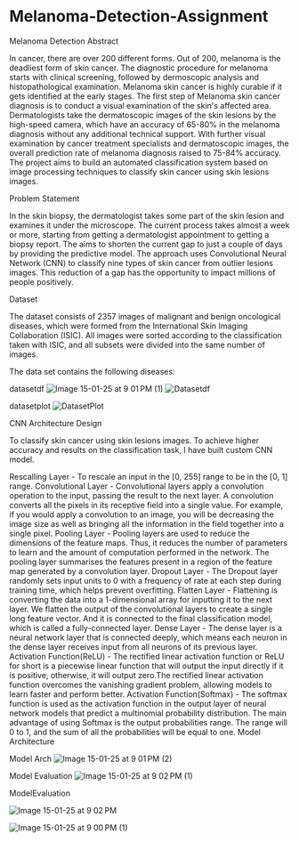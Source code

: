 # Melanoma-Detection-Assignment
Melanoma Detection
Abstract

In cancer, there are over 200 different forms. Out of 200, melanoma is the deadliest form of skin cancer. The diagnostic procedure for melanoma starts with clinical screening, followed by dermoscopic analysis and histopathological examination. Melanoma skin cancer is highly curable if it gets identified at the early stages. The first step of Melanoma skin cancer diagnosis is to conduct a visual examination of the skin's affected area. Dermatologists take the dermatoscopic images of the skin lesions by the high-speed camera, which have an accuracy of 65-80% in the melanoma diagnosis without any additional technical support. With further visual examination by cancer treatment specialists and dermatoscopic images, the overall prediction rate of melanoma diagnosis raised to 75-84% accuracy. The project aims to build an automated classification system based on image processing techniques to classify skin cancer using skin lesions images.

Problem Statement

In the skin biopsy, the dermatologist takes some part of the skin lesion and examines it under the microscope. The current process takes almost a week or more, starting from getting a dermatologist appointment to getting a biopsy report. The aims to shorten the current gap to just a couple of days by providing the predictive model. The approach uses Convolutional Neural Network (CNN) to classify nine types of skin cancer from outlier lesions images. This reduction of a gap has the opportunity to impact millions of people positively.


Dataset

The dataset consists of 2357 images of malignant and benign oncological diseases, which were formed from the International Skin Imaging Collaboration (ISIC). All images were sorted according to the classification taken with ISIC, and all subsets were divided into the same number of images.


The data set contains the following diseases:

datasetdf
![Image 15-01-25 at 9 01 PM (1)](https://github.com/user-attachments/assets/917139d2-1766-4e8c-9e36-16ef7c3890ba)
![Datasetdf](https://github.com/user-attachments/assets/d29c0992-dace-4dfd-a3c0-74cbc52e8543)




datasetplot
![DatasetPlot](https://github.com/user-attachments/assets/4db378bf-164c-44e8-b3cd-41a2f12d0019)


CNN Architecture Design


To classify skin cancer using skin lesions images. To achieve higher accuracy and results on the classification task, I have built custom CNN model.

Rescalling Layer - To rescale an input in the [0, 255] range to be in the [0, 1] range.
Convolutional Layer - Convolutional layers apply a convolution operation to the input, passing the result to the next layer. A convolution converts all the pixels in its receptive field into a single value. For example, if you would apply a convolution to an image, you will be decreasing the image size as well as bringing all the information in the field together into a single pixel.
Pooling Layer - Pooling layers are used to reduce the dimensions of the feature maps. Thus, it reduces the number of parameters to learn and the amount of computation performed in the network. The pooling layer summarises the features present in a region of the feature map generated by a convolution layer.
Dropout Layer - The Dropout layer randomly sets input units to 0 with a frequency of rate at each step during training time, which helps prevent overfitting.
Flatten Layer - Flattening is converting the data into a 1-dimensional array for inputting it to the next layer. We flatten the output of the convolutional layers to create a single long feature vector. And it is connected to the final classification model, which is called a fully-connected layer.
Dense Layer - The dense layer is a neural network layer that is connected deeply, which means each neuron in the dense layer receives input from all neurons of its previous layer.
Activation Function(ReLU) - The rectified linear activation function or ReLU for short is a piecewise linear function that will output the input directly if it is positive, otherwise, it will output zero.The rectified linear activation function overcomes the vanishing gradient problem, allowing models to learn faster and perform better.
Activation Function(Softmax) - The softmax function is used as the activation function in the output layer of neural network models that predict a multinomial probability distribution. The main advantage of using Softmax is the output probabilities range. The range will 0 to 1, and the sum of all the probabilities will be equal to one.
Model Architecture

Model Arch
![Image 15-01-25 at 9 01 PM (2)](https://github.com/user-attachments/assets/1e066679-93ae-46e2-99c1-fb46bfa277c5)

Model Evaluation
![Image 15-01-25 at 9 02 PM (1)](https://github.com/user-attachments/assets/d85c468b-535a-45fb-818a-864b43139033)


ModelEvaluation

![Image 15-01-25 at 9 02 PM](https://github.com/user-attachments/assets/02fbdfbd-cc6f-4361-b240-77c84f022d2e)

![Image 15-01-25 at 9 00 PM (1)](https://github.com/user-attachments/assets/440b135a-11d3-4fb1-b71c-5b61adb439ca)


